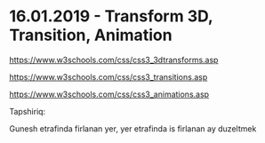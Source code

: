 # 16.01.2019 - Transform 3D, Transition, Animation



https://www.w3schools.com/css/css3_3dtransforms.asp

https://www.w3schools.com/css/css3_transitions.asp

https://www.w3schools.com/css/css3_animations.asp


Tapshiriq:

Gunesh etrafinda firlanan yer, yer etrafinda is firlanan ay duzeltmek
